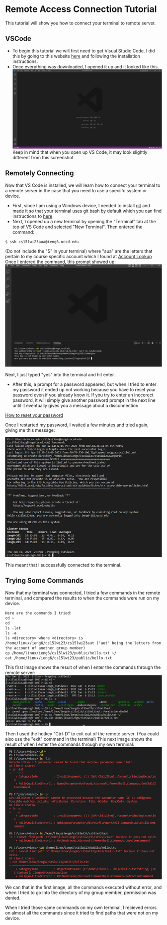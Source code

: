 # Remote Access Connection Tutorial
This tutorial will show you how to connect your terminal to remote server.

## VSCode
* To begin this tutorial we will first need to get Visual Studio Code. I did this by going to this website [here]( https://code.visualstudio.com/) and following the installation instructions.
* Once everything was downloaded, I opened it up and it looked like this.
![Image](VSCode_Tutorial.png)
Keep in mind that when you open up VS Code, it may look slightly different from this screenshot.

## Remotely Connecting
Now that VS Code is installed, we will learn how to connect your terminal to a remote server in the case that you need to use a speciifc system or device.
* First, since I am using a Windows device, I needed to install [git](https://gitforwindows.org/) and made it so that your terminal uses git bash by default which you can find instructions to [here](https://stackoverflow.com/questions/42606837/how-do-i-use-bash-on-windows-from-the-visual-studio-code-integrated-terminal/50527994#50527994)
* Next, I opened up a new terminal by opening the "Terminal" tab at the top of VS Code and selected "New Terminal".  Then entered the command: 
```
$ ssh cs15lwi23aua@ieng6.ucsd.edu
```
(Do not include the "$" in your terminal)
where "aua" are the letters that pertain to my course specific account which I found at [Account Lookup](https://sdacs.ucsd.edu/~icc/index.php)
Once I entered the command, this prompt showed up:
![Image](Yes.png)

Next, I just typed "yes" into the terminal and hit enter.  


* After this, a prompt for a password appeared, but when I tried to enter my password it ended up not working because you have to reset your password even if you already know it. If you try to enter an inccorect password, it will simply give another password prompt in the next line until it eventually gives you a message about a disconnection.

[How to reset your password](https://docs.google.com/document/d/1hs7CyQeh-MdUfM9uv99i8tqfneos6Y8bDU0uhn1wqho/edit)

Once I restarted my password, I waited a few minutes and tried again, giving me this message:

![Image](Remote_Access.png)

This meant that I successfully connected to the terminal.

## Trying Some Commands

Now that my terminal was connected, I tried a few commands in the remote terminal, and compared the results to when the commands were run on my device.
```
Here are the commands I tried:
cd ~
cd
ls -lat
ls -a
ls <directory> where <directory> is /home/linux/ieng6/cs15lwi23/cs15lwi23aut ("aut" being the letters from the account of another group member)
cp /home/linux/ieng6/cs15lwi23/public/hello.txt ~/
cat /home/linux/ieng6/cs15lwi23/public/hello.txt
```
This first image shows the result of when I enter the commands through the remote server:
![Image](Command_Test1.png)

Then I used the hotkey "Ctrl-D" to exit out of the remote server. (You could also use the "exit" command in the terminal)
This next image shows the result of when I enter the commands through my own terminal:
![Image](Command_Test2.png)

We can that in the first image, all the commands executed without error, and when I tried to go into the directory of my group member, permission was denied.

When I tried those same commands on my own terminal, I recieved errors on almost all the commands since it tried to find paths that were not on my device.







